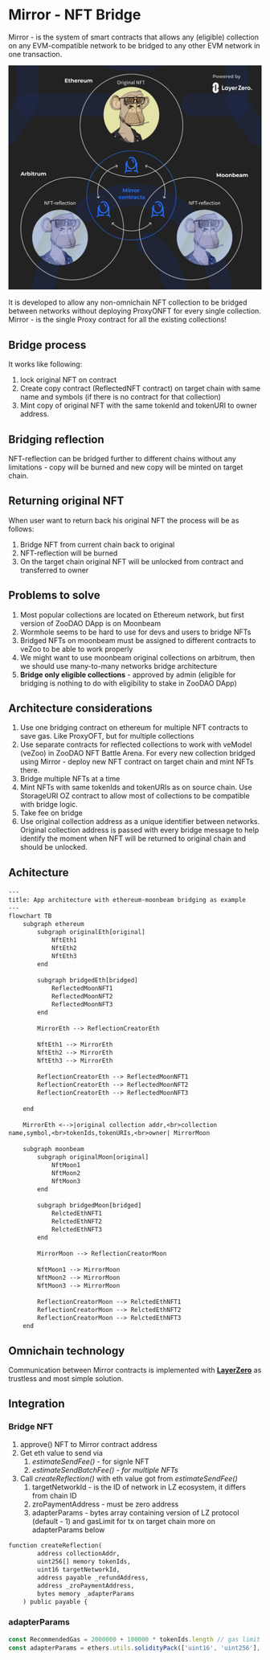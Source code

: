 # Mirror - NFT Bridge

Mirror - is the system of smart contracts that allows any (eligible) collection on any EVM-compatible network to be bridged to any other EVM network in one transaction.

![image](assets/Mirror%20intro.png)

It is developed to allow any non-omnichain NFT collection to be bridged between networks without deploying ProxyONFT for every single collection. Mirror - is the single Proxy contract for all the existing collections!

## Bridge process

It works like following:

1. lock original NFT on contract
2. Create copy contract (ReflectedNFT contract) on target chain with same name and symbols (if there is no contract for that collection)
3. Mint copy of original NFT with the same tokenId and tokenURI to owner address.

## Bridging reflection

NFT-reflection can be bridged further to different chains without any limitations - copy will be burned and new copy will be minted on target chain.

## Returning original NFT

When user want to return back his original NFT the process will be as follows:

1. Bridge NFT from current chain back to original
2. NFT-reflection will be burned
3. On the target chain original NFT will be unlocked from contract and transferred to owner

## Problems to solve

1. Most popular collections are located on Ethereum network, but first version of ZooDAO DApp is on Moonbeam
2. Wormhole seems to be hard to use for devs and users to bridge NFTs
3. Bridged NFTs on moonbeam must be assigned to different contracts to veZoo to be able to work properly
4. We might want to use moonbeam original collections on arbitrum, then we should use many-to-many networks bridge architecture
5. **Bridge only eligible collections** - approved by admin (eligible for bridging is nothing to do with eligibility to stake in ZooDAO DApp)

## Architecture considerations

1. Use one bridging contract on ethereum for multiple NFT contracts to save gas. Like ProxyOFT, but for multiple collections
2. Use separate contracts for reflected collections to work with veModel (veZoo) in ZooDAO NFT Battle Arena. For every new collection bridged using Mirror - deploy new NFT contract on target chain and mint NFTs there.
3. Bridge multiple NFTs at a time
4. Mint NFTs with same tokenIds and tokenURIs as on source chain. Use StorageURI OZ contract to allow most of collections to be compatible with bridge logic.
5. Take fee on bridge
6. Use original collection address as a unique identifier between networks. Original collection address is passed with every bridge message to help identify the moment when NFT will be returned to original chain and should be unlocked.

## Achitecture

```mermaid
---
title: App architecture with ethereum-moonbeam bridging as example
---
flowchart TB
    subgraph ethereum
        subgraph originalEth[original]
            NftEth1
            NftEth2
            NftEth3
        end

        subgraph bridgedEth[bridged]
            ReflectedMoonNFT1
            ReflectedMoonNFT2
            ReflectedMoonNFT3
        end

        MirrorEth --> ReflectionCreatorEth

        NftEth1 --> MirrorEth
        NftEth2 --> MirrorEth
        NftEth3 --> MirrorEth

        ReflectionCreatorEth --> ReflectedMoonNFT1
        ReflectionCreatorEth --> ReflectedMoonNFT2
        ReflectionCreatorEth --> ReflectedMoonNFT3

    end

    MirrorEth <-->|original collection addr,<br>collection name,symbol,<br>tokenIds,tokenURIs,<br>owner| MirrorMoon

    subgraph moonbeam
        subgraph originalMoon[original]
            NftMoon1
            NftMoon2
            NftMoon3
        end

        subgraph bridgedMoon[bridged]
            RelctedEthNFT1
            RelctedEthNFT2
            RelctedEthNFT3
        end

        MirrorMoon --> ReflectionCreatorMoon

        NftMoon1 --> MirrorMoon
        NftMoon2 --> MirrorMoon
        NftMoon3 --> MirrorMoon

        ReflectionCreatorMoon --> RelctedEthNFT1
        ReflectionCreatorMoon --> RelctedEthNFT2
        ReflectionCreatorMoon --> RelctedEthNFT3
    end
```

## Omnichain technology

Communication between Mirror contracts is implemented with [**LayerZero**](https://layerzero.network/) as trustless and most simple solution.

## Integration

### Bridge NFT

1. approve() NFT to Mirror contract address
2. Get eth value to send via
    1. _estimateSendFee() -_ for signle NFT
    2. _estimateSendBatchFee() - for multiple NFTs_
3. Call _createReflection()_ with eth value got from _estimateSendFee()_
    1. targetNetworkId - is the ID of network in LZ ecosystem, it differs from chain ID
    2. zroPaymentAddress - must be zero address
    3. adapterParams - bytes array containing version of LZ protocol (default - 1) and gasLimit for tx on target chain more on adapterParams below

```Solidity
function createReflection(
		address collectionAddr,
		uint256[] memory tokenIds,
		uint16 targetNetworkId,
		address payable _refundAddress,
		address _zroPaymentAddress,
		bytes memory _adapterParams
	) public payable {
```

### adapterParams

```TypeScript
const RecommendedGas = 2000000 + 100000 * tokenIds.length // gas limit for contract deployment and mint
const adapterParams = ethers.utils.solidityPack(['uint16', 'uint256'], [1, RecommendedGas])
```
